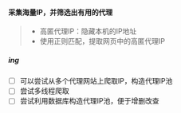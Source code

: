 #### 采集海量IP，并筛选出有用的代理
> - 高匿代理IP：隐藏本机的IP地址
> - 使用正则匹配，提取网页中的高匿代理IP
##### ing
- [ ] 可以尝试从多个代理网站上爬取IP，构造代理IP池
- [ ] 尝试多线程爬取
- [ ] 尝试利用数据库构造代理IP池，便于增删改查
